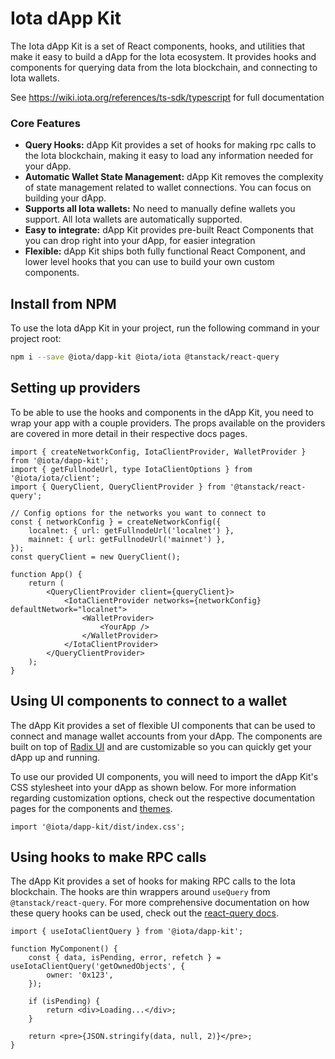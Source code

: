 # Iota dApp Kit

The Iota dApp Kit is a set of React components, hooks, and utilities that make it easy to build a
dApp for the Iota ecosystem. It provides hooks and components for querying data from the Iota
blockchain, and connecting to Iota wallets.

See https://wiki.iota.org/references/ts-sdk/typescript for full documentation

### Core Features

- **Query Hooks:** dApp Kit provides a set of hooks for making rpc calls to the Iota blockchain,
  making it easy to load any information needed for your dApp.
- **Automatic Wallet State Management:** dApp Kit removes the complexity of state management related
  to wallet connections. You can focus on building your dApp.
- **Supports all Iota wallets:** No need to manually define wallets you support. All Iota wallets are
  automatically supported.
- **Easy to integrate:** dApp Kit provides pre-built React Components that you can drop right into
  your dApp, for easier integration
- **Flexible:** dApp Kit ships both fully functional React Component, and lower level hooks that you
  can use to build your own custom components.

## Install from NPM

To use the Iota dApp Kit in your project, run the following command in your project root:

```sh npm2yarn
npm i --save @iota/dapp-kit @iota/iota @tanstack/react-query
```

## Setting up providers

To be able to use the hooks and components in the dApp Kit, you need to wrap your app with a couple
providers. The props available on the providers are covered in more detail in their respective docs
pages.

```tsx
import { createNetworkConfig, IotaClientProvider, WalletProvider } from '@iota/dapp-kit';
import { getFullnodeUrl, type IotaClientOptions } from '@iota/iota/client';
import { QueryClient, QueryClientProvider } from '@tanstack/react-query';

// Config options for the networks you want to connect to
const { networkConfig } = createNetworkConfig({
	localnet: { url: getFullnodeUrl('localnet') },
	mainnet: { url: getFullnodeUrl('mainnet') },
});
const queryClient = new QueryClient();

function App() {
	return (
		<QueryClientProvider client={queryClient}>
			<IotaClientProvider networks={networkConfig} defaultNetwork="localnet">
				<WalletProvider>
					<YourApp />
				</WalletProvider>
			</IotaClientProvider>
		</QueryClientProvider>
	);
}
```

## Using UI components to connect to a wallet

The dApp Kit provides a set of flexible UI components that can be used to connect and manage wallet
accounts from your dApp. The components are built on top of
[Radix UI](https://www.radix-ui.com/primitives) and are customizable so you can quickly get your
dApp up and running.

To use our provided UI components, you will need to import the dApp Kit's CSS stylesheet into your
dApp as shown below. For more information regarding customization options, check out the respective
documentation pages for the components and [themes](https://wiki.iota.org/references/ts-sdk/dapp-kit/themes).

```tsx
import '@iota/dapp-kit/dist/index.css';
```

## Using hooks to make RPC calls

The dApp Kit provides a set of hooks for making RPC calls to the Iota blockchain. The hooks are thin
wrappers around `useQuery` from `@tanstack/react-query`. For more comprehensive documentation on how
these query hooks can be used, check out the
[react-query docs](https://tanstack.com/query/latest/docs/react/overview).

```tsx
import { useIotaClientQuery } from '@iota/dapp-kit';

function MyComponent() {
	const { data, isPending, error, refetch } = useIotaClientQuery('getOwnedObjects', {
		owner: '0x123',
	});

	if (isPending) {
		return <div>Loading...</div>;
	}

	return <pre>{JSON.stringify(data, null, 2)}</pre>;
}
```
